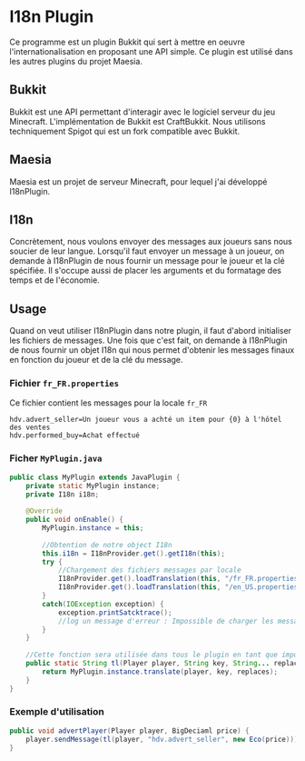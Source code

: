 # I18n Plugin
Ce programme est un plugin Bukkit qui sert à mettre en oeuvre l'internationalisation en proposant une API simple. Ce plugin est utilisé dans les autres plugins du projet Maesia.
## Bukkit
Bukkit est une API permettant d'interagir avec le logiciel serveur du jeu Minecraft. L'implémentation de Bukkit est CraftBukkit. Nous utilisons techniquement Spigot qui est un fork compatible avec Bukkit.
## Maesia
Maesia est un projet de serveur Minecraft, pour lequel j'ai développé I18nPlugin.
## I18n
Concrètement, nous voulons envoyer des messages aux joueurs sans nous soucier de leur langue. Lorsqu'il faut envoyer un message à un joueur, on demande à I18nPlugin de nous fournir un message pour le joueur et la clé spécifiée. Il s'occupe aussi de placer les arguments et du formatage des temps et de l'économie.
## Usage
Quand on veut utiliser I18nPlugin dans notre plugin, il faut d'abord initialiser les fichiers de messages. Une fois que c'est fait, on demande à I18nPlugin de nous fournir un objet I18n qui nous permet d'obtenir les messages finaux en fonction du joueur et de la clé du message.
### Fichier `fr_FR.properties`
Ce fichier contient les messages pour la locale `fr_FR`
```properties
hdv.advert_seller=Un joueur vous a achté un item pour {0} à l'hôtel des ventes
hdv.performed_buy=Achat effectué
```
### Ficher `MyPlugin.java`
```java
public class MyPlugin extends JavaPlugin {
    private static MyPlugin instance; 
    private I18n i18n;
    
    @Override
    public void onEnable() {
        MyPlugin.instance = this;
        
        //Obtention de notre object I18n
        this.i18n = I18nProvider.get().getI18n(this);
        try {
            //Chargement des fichiers messages par locale
            I18nProvider.get().loadTranslation(this, "/fr_FR.properties");
            I18nProvider.get().loadTranslation(this, "/en_US.properties");
        }
        catch(IOException exception) {
            exception.printSatcktrace();
            //log un message d'erreur : Impossible de charger les messages
        }
    }
    
    //Cette fonction sera utilisée dans tous le plugin en tant que import statique
    public static String tl(Player player, String key, String... replaces) {
        return MyPlugin.instance.translate(player, key, replaces);
    }
}
```
### Exemple d'utilisation
```java
public void advertPlayer(Player player, BigDeciaml price) {
    player.sendMessage(tl(player, "hdv.advert_seller", new Eco(price)));
}
```

